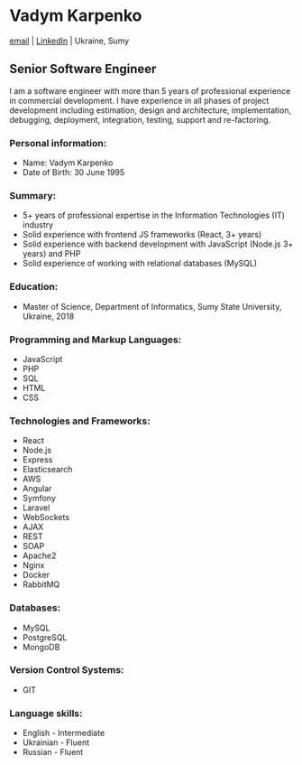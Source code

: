 # Vadym Karpenko
[email](vadim.karpenko.306@gmail.com) | [LinkedIn](https://www.linkedin.com/in/vadym-karpenko-355086130/) | Ukraine, Sumy

## Senior Software Engineer

I am a software engineer with more than 5 years of professional experience in commercial development.
I have experience in all phases of project development including estimation, design and architecture, implementation, debugging, deployment, integration, testing, support and re-factoring.

### Personal information:
* Name: Vadym Karpenko
* Date of Birth: 30 June 1995

### Summary: 
* 5+ years of professional expertise in the Information Technologies (IT) industry 
* Solid experience with frontend JS frameworks (React, 3+ years)
* Solid experience with backend development with JavaScript (Node.js 3+ years) and PHP
* Solid experience of working with relational databases (MySQL) 

### Education:
* Master of Science, Department of Informatics, Sumy State University, Ukraine, 2018

### Programming and Markup Languages:
* JavaScript
* PHP
* SQL
* HTML
* CSS

### Technologies and Frameworks: 
* React
* Node.js
* Express
* Elasticsearch
* AWS
* Angular
* Symfony
* Laravel
* WebSockets
* AJAX
* REST
* SOAP
* Apache2
* Nginx
* Docker
* RabbitMQ

### Databases: 
* MySQL
* PostgreSQL
* MongoDB

### Version Control Systems: 
* GIT

### Language skills:
* English - Intermediate
* Ukrainian - Fluent
* Russian - Fluent
